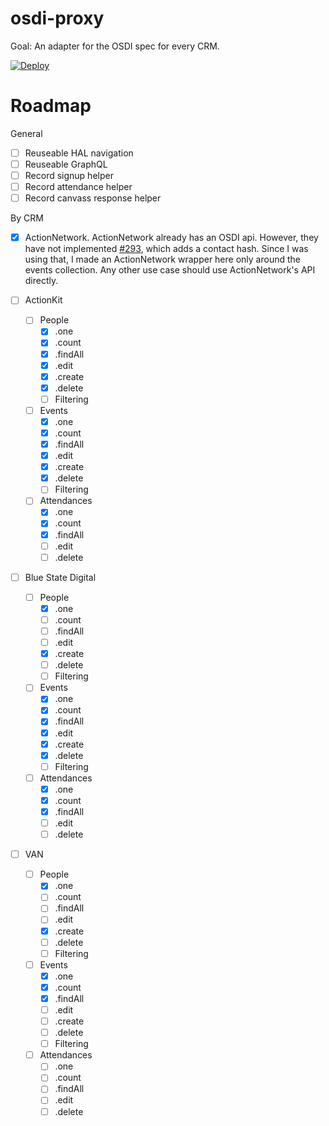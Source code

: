 # osdi-proxy

Goal: An adapter for the OSDI spec for every CRM.

[![Deploy](https://www.herokucdn.com/deploy/button.svg)](https://heroku.com/deploy)

# Roadmap

General

* [ ] Reuseable HAL navigation
* [ ] Reuseable GraphQL
* [ ] Record signup helper
* [ ] Record attendance helper
* [ ] Record canvass response helper

By CRM

* [x] ActionNetwork. ActionNetwork already has an OSDI api. However, they have not
      implemented [#293](https://github.com/opensupporter/osdi-docs/pull/293), which adds
      a contact hash. Since I was using that, I made an ActionNetwork wrapper here only
      around the events collection. Any other use case should use ActionNetwork's API
      directly.

* [ ] ActionKit

  * [ ] People
    * [x] .one
    * [x] .count
    * [x] .findAll
    * [x] .edit
    * [x] .create
    * [x] .delete
    * [ ] Filtering
  * [ ] Events
    * [x] .one
    * [x] .count
    * [x] .findAll
    * [x] .edit
    * [x] .create
    * [x] .delete
    * [ ] Filtering
  * [ ] Attendances
    * [x] .one
    * [x] .count
    * [x] .findAll
    * [ ] .edit
    * [ ] .delete

* [ ] Blue State Digital

  * [ ] People
    * [x] .one
    * [ ] .count
    * [ ] .findAll
    * [ ] .edit
    * [x] .create
    * [ ] .delete
    * [ ] Filtering
  * [ ] Events
    * [x] .one
    * [x] .count
    * [x] .findAll
    * [x] .edit
    * [x] .create
    * [x] .delete
    * [ ] Filtering
  * [ ] Attendances
    * [x] .one
    * [x] .count
    * [x] .findAll
    * [ ] .edit
    * [ ] .delete

* [ ] VAN
  * [ ] People
    * [x] .one
    * [ ] .count
    * [ ] .findAll
    * [ ] .edit
    * [x] .create
    * [ ] .delete
    * [ ] Filtering
  * [ ] Events
    * [x] .one
    * [x] .count
    * [x] .findAll
    * [ ] .edit
    * [ ] .create
    * [ ] .delete
    * [ ] Filtering
  * [ ] Attendances
    * [ ] .one
    * [ ] .count
    * [ ] .findAll
    * [ ] .edit
    * [ ] .delete

